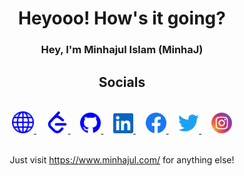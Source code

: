 <div align="center">
<h1> Heyooo! How's it going? </h1>

### Hey, I'm Minhajul Islam (MinhaJ)

## Socials

</br>
<a target="_blank" href="https://www.minhajul.com/">
    <img alt="WorldWeb" src="/images/globe-blue.svg" height="35" />
</a>
&nbsp; &nbsp;
<a target="_blank" href="https://leetcode.com/minhajul-im/">
    <img alt="Facebook" src="/images/leetcode-blue.svg" height="35" />
</a>
&nbsp; &nbsp;
<a target="_blank" href="https://github.com/minhajul-im">
    <img alt="Github" src="/images/github-blue.svg" height="33" />
</a>
&nbsp; &nbsp;
<a target="_blank" href="https://www.linkedin.com/in/minhajul-im/">
    <img alt="LinkedIn" src="/images/linkedin.svg" height="32" />
</a>
&nbsp; &nbsp;
<a target="_blank" href="https://www.facebook.com/minhajul.im">
    <img alt="Facebook" src="/images/Facebook.svg" height="33" />
</a>
&nbsp; &nbsp;
<a  target="_blank" href="https://twitter.com/minhajul_im">
    <img alt="Twitter"src="/images/twitter.svg" height="33" />
</a>
&nbsp; &nbsp;
<a  target="_blank" href="https://www.instagram.com/minhajul.im/">
    <img alt="Instagram"src="/images/instagram.svg" height="33" />
</a>
 </br>
 </br>

Just visit <a target="_blank" href="https://www.minhajul.com/"><https://www.minhajul.com/></a> for anything else!

</div>
